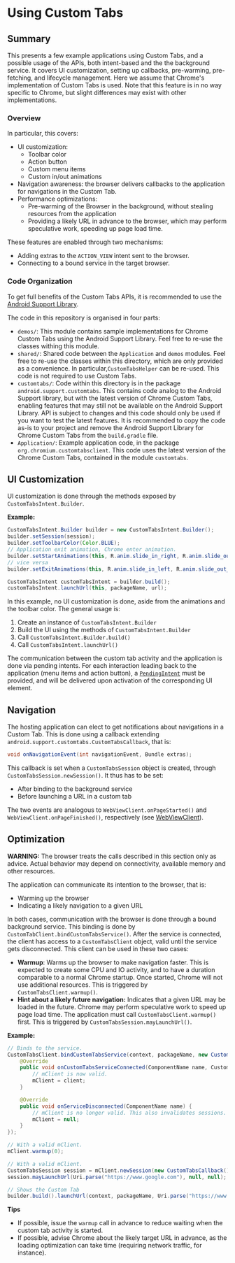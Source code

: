 # Using Custom Tabs

## Summary

This presents a few example applications using Custom Tabs, and a possible usage
of the APIs, both intent-based and the the background service. It covers UI
customization, setting up callbacks, pre-warming, pre-fetching, and lifecycle
management. Here we assume that Chrome's implementation of Custom Tabs is used.
Note that this feature is in no way specific to Chrome, but slight differences
may exist with other implementations.

### Overview

In particular, this covers:

* UI customization:
  * Toolbar color
  * Action button
  * Custom menu items
  * Custom in/out animations
* Navigation awareness: the browser delivers callbacks to the application for
  navigations in the Custom Tab.
* Performance optimizations:
  * Pre-warming of the Browser in the background, without stealing resources
    from the application
  * Providing a likely URL in advance to the browser, which may perform
    speculative work, speeding up page load time.

These features are enabled through two mechanisms:

* Adding extras to the `ACTION_VIEW` intent sent to the browser.
* Connecting to a bound service in the target browser.

### Code Organization

To get full benefits of the Custom Tabs APIs, it is recommended to use the
[Android Support Library](https://developer.android.com/tools/support-library/index.html).

The code in this repository is organised in four parts:

* `demos/`: This module contains sample implementations for Chrome Custom Tabs using the Android
  Support Library. Feel free to re-use the classes withing this module.
* `shared/`: Shared code between the `Application` and `demos` modules. Feel free to
  re-use the classes within this directory, which are only provided as a convenience.
  In particular,`CustomTabsHelper` can be re-used. This code is not required to use Custom Tabs.
* `customtabs/`: Code within this directory is in the package
  `android.support.customtabs`. This contains code analog to the Android Support library, but with
   the latest version of Chrome Custom Tabs, enabling features that may still not be available on
   the Android Support Library. API is subject to changes and this code should only be used if you
   want to test the latest features. It is recommended to copy the code as-is to your project and
   remove the Android Support Library for Chrome Custom Tabs from the `build.gradle` file.
* `Application/`: Example application code, in the package
  `org.chromium.customtabsclient`. This code uses the latest version of the Chrome Custom Tabs,
   contained in the module `customtabs`.

## UI Customization

UI customization is done through the methods exposed by
`CustomTabsIntent.Builder`.

**Example:**
```java
CustomTabsIntent.Builder builder = new CustomTabsIntent.Builder();
builder.setSession(session);
builder.setToolbarColor(Color.BLUE);
// Application exit animation, Chrome enter animation.
builder.setStartAnimations(this, R.anim.slide_in_right, R.anim.slide_out_left);
// vice versa
builder.setExitAnimations(this, R.anim.slide_in_left, R.anim.slide_out_right);

CustomTabsIntent customTabsIntent = builder.build();
customTabsIntent.launchUrl(this, packageName, url);
```

In this example, no UI customization is done, aside from the animations and the
toolbar color. The general usage is:

1. Create an instance of `CustomTabsIntent.Builder`
2. Build the UI using the methods of `CustomTabsIntent.Builder`
3. Call `CustomTabsIntent.Builder.build()`
4. Call `CustomTabsIntent.launchUrl()`

The communication between the custom tab activity and the application is done
via pending intents. For each interaction leading back to the application (menu
items and action button), a
[`PendingIntent`](http://developer.android.com/reference/android/app/PendingIntent.html)
must be provided, and will be delivered upon activation of the corresponding UI
element.

## Navigation

The hosting application can elect to get notifications about navigations in a
Custom Tab. This is done using a callback extending
`android.support.customtabs.CustomTabsCallback`, that is:

```java
void onNavigationEvent(int navigationEvent, Bundle extras);
```

This callback is set when a `CustomTabsSession` object is created, through
`CustomTabsSession.newSession()`. It thus has to be set:

* After binding to the background service
* Before launching a URL in a custom tab

The two events are analogous to `WebViewClient.onPageStarted()` and
`WebViewClient.onPageFinished()`, respectively (see
[WebViewClient](http://developer.android.com/reference/android/webkit/WebViewClient.html)).

## Optimization

**WARNING:** The browser treats the calls described in this section only as
  advice. Actual behavior may depend on connectivity, available memory and other
  resources.

The application can communicate its intention to the browser, that is:
* Warming up the browser
* Indicating a likely navigation to a given URL

In both cases, communication with the browser is done through a bound background
service. This binding is done by
`CustomTabClient.bindCustomTabsService()`. After the service is connected, the
client has access to a `CustomTabsClient` object, valid until the service gets
disconnected. This client can be used in these two cases:

* **Warmup**: Warms up the browser to make navigation faster. This is expected
  to create some CPU and IO activity, and to have a duration comparable to a
  normal Chrome startup. Once started, Chrome will not use additional
  resources. This is triggered by `CustomTabsClient.warmup()`.
* **Hint about a likely future navigation:** Indicates that a given URL may be
  loaded in the future. Chrome may perform speculative work to speed up page
  load time. The application must call `CustomTabsClient.warmup()` first. This
  is triggered by `CustomTabsSession.mayLaunchUrl()`.

**Example:**
```java
// Binds to the service.
CustomTabsClient.bindCustomTabsService(context, packageName, new CustomTabsServiceConnection() {
    @Override
    public void onCustomTabsServiceConnected(ComponentName name, CustomTabsClient client) {
        // mClient is now valid.
        mClient = client;
    }

    @Override
    public void onServiceDisconnected(ComponentName name) {
        // mClient is no longer valid. This also invalidates sessions.
        mClient = null;
    }
});

// With a valid mClient.
mClient.warmup(0);

// With a valid mClient.
CustomTabsSession session = mClient.newSession(new CustomTabsCallback());
session.mayLaunchUrl(Uri.parse("https://www.google.com"), null, null);

// Shows the Custom Tab
builder.build().launchUrl(context, packageName, Uri.parse("https://www.google.com"));
```

**Tips**

* If possible, issue the `warmup` call in advance to reduce waiting when the
  custom tab activity is started.
* If possible, advise Chrome about the likely target URL in advance, as the
  loading optimization can take time (requiring network traffic, for instance).
